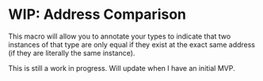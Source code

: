 # WIP: Address Comparison

This macro will allow you to annotate your types to indicate that two instances of that type are only equal if they exist at the exact same address (if they are literally the same instance).

This is still a work in progress. Will update when I have an initial MVP.

